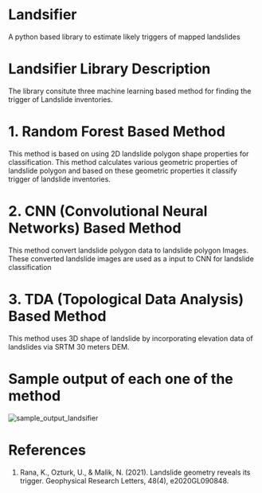 # Landsifier
A python based library to estimate likely triggers of mapped landslides

# Landsifier Library Description

The library consitute three machine learning based method for finding the trigger of Landslide inventories.

# 1. Random Forest Based Method

This method is based on using 2D landslide polygon shape properties for classification. This method calculates various geometric properties of landslide polygon and based on these geometric properties it classify trigger of landslide inventories.


# 2. CNN (Convolutional Neural Networks) Based Method

This method convert landslide polygon data to landslide polygon Images. These converted landslide images are used as a input to CNN for landslide classification



# 3. TDA (Topological Data Analysis) Based Method

This method uses 3D shape of landslide by incorporating elevation data of landslides via SRTM 30 meters DEM.


# Sample output of each one of the method
![sample_output_landsifier](https://user-images.githubusercontent.com/63171258/154713717-884bcc0e-0817-48ef-a3b4-973c335a4c26.png)

# References
1. Rana, K., Ozturk, U., & Malik, N. (2021). Landslide geometry reveals its trigger. Geophysical Research Letters, 48(4), e2020GL090848.


